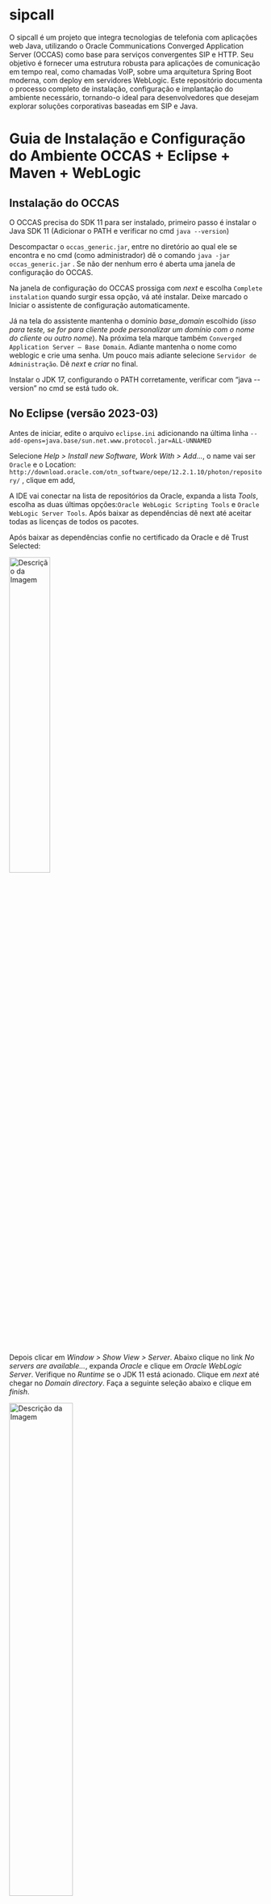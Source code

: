 # sipcall

O sipcall é um projeto que integra tecnologias de telefonia com aplicações web Java, utilizando o Oracle Communications Converged Application Server (OCCAS) como base para serviços convergentes SIP e HTTP. Seu objetivo é fornecer uma estrutura robusta para aplicações de comunicação em tempo real, como chamadas VoIP, sobre uma arquitetura Spring Boot moderna, com deploy em servidores WebLogic. Este repositório documenta o processo completo de instalação, configuração e implantação do ambiente necessário, tornando-o ideal para desenvolvedores que desejam explorar soluções corporativas baseadas em SIP e Java.

# Guia de Instalação e Configuração do Ambiente OCCAS + Eclipse + Maven + WebLogic

## Instalação do OCCAS 

O OCCAS precisa do SDK 11 para ser instalado, primeiro passo é instalar o Java SDK 11 (Adicionar o PATH e verificar no cmd `java --version`) 

Descompactar o `occas_generic.jar`, entre no diretório ao qual ele se encontra e no cmd (como administrador) dê o comando `java -jar occas_generic.jar` . Se não der nenhum erro é aberta uma janela de configuração do OCCAS. 

Na janela de configuração do OCCAS prossiga com *next* e escolha `Complete instalation` quando surgir essa opção, vá até instalar. Deixe marcado o Iniciar o assistente de configuração automaticamente.  

Já na tela do assistente mantenha o domínio *base_domain* escolhido (*isso para teste, se for para cliente pode personalizar um domínio com o nome do cliente ou outro nome*). Na próxima tela marque também `Converged Application Server – Base Domain`. Adiante mantenha o nome como weblogic e crie uma senha. Um pouco mais adiante selecione `Servidor de Administração`. Dê *next* e *criar* no final. 

Instalar o JDK 17, configurando o PATH corretamente, verificar com “java --version” no cmd se está tudo ok. 

## No Eclipse (versão 2023-03) 

Antes de iniciar, edite o arquivo `eclipse.ini` adicionando na última linha `--add-opens=java.base/sun.net.www.protocol.jar=ALL-UNNAMED` 

Selecione *Help > Install new Software, Work With > Add...*, o name vai ser `Oracle` e o Location: `http://download.oracle.com/otn_software/oepe/12.2.1.10/photon/repository/` , clique em add, 

A IDE vai conectar na lista de repositórios da Oracle, expanda a lista *Tools*, escolha as duas últimas opções:`Oracle WebLogic Scripting Tools` e `Oracle WebLogic Server Tools`. Após baixar as dependências dê next até aceitar todas as licenças de todos os pacotes. 

Após baixar as dependências confie no certificado da Oracle e dê Trust Selected: 

<img src="./img/img-1.png" alt="Descrição da Imagem" width="40%">

Depois clicar em *Window > Show View > Server*. Abaixo clique no link *No servers are available...*, expanda *Oracle* e clique em *Oracle WebLogic Server*. Verifique no *Runtime* se o JDK 11 está acionado. Clique em *next* até chegar no *Domain directory*. Faça a seguinte seleção abaixo e clique em *finish*.

<img src="./img/img-2.png" alt="Descrição da Imagem" width="50%">

Sendo assim é habilitada a opção do servidor e o botão verde para startar

<img src="./img/img-3.png" alt="Descrição da Imagem" width="70%">

## Configurando o Weblogic 

Após a instalação do OCCAS e configurações anteriores, é necessário que as opções *Sip Servlet* e *Media Server Control* estejam habilitadas na tela seguinte: 

<img src="./img/img-4.png" alt="Descrição da Imagem" width="50%">

Em “Ambiente” clique em “Servidores”, deve aparecer isso:

<img src="./img/img-5.png" alt="Descrição da Imagem" width="50%">

Antes de prosseguir é necessário instalar o Maven, descompacte o arquivo zip do Apache Maven em “C:\Arquivos de Programas”. 

Depois no Eclipse vá para *Window > Preferences*, clique na aba *Maven > Instalation*, clique em *Add > External*, adicione o Maven, dê finish e selecione a opção abaixo. 

<img src="./img/img-6.png" alt="Descrição da Imagem" width="50%">

Dê *Apply and close*.

## Instalar a biblioteca sip no projeto 

Clique no modulo chamada-segura-core com o botão direito e vá em propriedades, em *Target Runtime* escolha Oracle Weblogic, dê um *Apply*. Depois em *Java Build Path* clique em *add library > user library > user libraries > new*, nomeie como sip, clique no *system library*, clique em *add external jar*, na pasta *oracle* vá até *wlserver*, adentre até a pasta *sip* e escolha os 4 arquivos que possuem em seu nome a palavra *sip*. Depois de selecionar dê *apply and close*, e *finish*. 

## Configuração do Apache Maven no Eclipse

Na aba *Window* > *Preferences* > *Maven* > *Installations* > *Add* > *Directory* > (Buscar no diretório correto onde está o Apache-maven-3.9.8) > Clicar no botão *Apply and Close*

## Subindo o arquivo .war no Weblogic 

Para compilar o projeto dê *Run As > Maven install*. 

No módulo um, *chamada-segura-api*, na pasta *target*, estará o arquivo `.war` 

Voltando ao Weblogic clique em Implantações, clique em instalar, clique em *Faça upload do seu arquivo*, depois em *Arquivo Compactado de implantação* clique em *Escolher arquivo*, escolha o `.war` que já visualizamos antes na pasta `Target`, dê *próximo* duas vezes, clique em Instalar esta implantação como um aplicativo, dê próximo e clique em finalizar. Esse é o resultado: 

<img src="./img/img-7.png" alt="Descrição da Imagem" width="50%">

Novamente no Weblogic, em servidores, clique no servidor AdminServer 

<img src="./img/img-8.png" alt="Descrição da Imagem" width="50%">

Vá em protocolos, depois canais, assim vc verá os protocolos que estão rodando e suas respectivas portas: 

<img src="./img/img-9.png" alt="Descrição da Imagem" width="50%">

## Configuração para novo projeto utilizando Spring 

- Projeto novo criado no Initialzr (com Java 17):

  - Abrir projeto na IDE (com tudo já instalado nela)
  
### POM do projeto:

O POM é configurado para um projeto Spring Boot na versão 2.7.18, que é especificado pelo spring-boot-starter-parent. Ele está configurado para empacotar o projeto como um WAR, adequado para implantação em servidores de aplicativos. O projeto utiliza Java 11, como definido pela propriedade <java.version>. As principais dependências incluem spring-boot-starter-data-jpa para integração com JPA, spring-boot-starter-web para criar aplicações web, e mysql-connector-j na versão mais recente disponível para conectividade com o banco de dados MySQL se necessário. Também inclui spring-boot-devtools para facilitar o desenvolvimento com recursos como reinicialização automática, e springdoc-openapi-ui na versão 1.6.15 para documentação da API com Swagger. O maven-war-plugin é configurado para incluir recursos da pasta src/main/webapp. As versões das dependências são controladas por propriedades definidas, como spring.boot.version na versão 2.7.18, e a codificação UTF-8 é definida para o projeto, garantindo compatibilidade e consistência em todo o código.

Exemplo:

```
<?xml version="1.0" encoding="UTF-8"?>
<project xmlns="http://maven.apache.org/POM/4.0.0" xmlns:xsi="http://www.w3.org/2001/XMLSchema-instance"
    xsi:schemaLocation="http://maven.apache.org/POM/4.0.0 https://maven.apache.org/xsd/maven-4.0.0.xsd">
    <modelVersion>4.0.0</modelVersion>

    <groupId>br.com.sipcall</groupId>
    <artifactId>sipcall</artifactId>
    <version>0.0.1-SNAPSHOT</version>
    <name>sipcall</name>
    <packaging>war</packaging>

    <properties>
        <java.version>1.8</java.version>
        <spring.boot.version>2.7.18</spring.boot.version>
        <maven.compiler.source>${java.version}</maven.compiler.source>
        <maven.compiler.target>${java.version}</maven.compiler.target>
        <project.build.sourceEncoding>UTF-8</project.build.sourceEncoding>
    </properties>

    <dependencies>
        <!-- SPRING BOOT STARTER WEB -->
        <dependency>
            <groupId>org.springframework.boot</groupId>
            <artifactId>spring-boot-starter-web</artifactId>
            <version>${spring.boot.version}</version>
            <exclusions>
                <exclusion>
                    <groupId>org.springframework.boot</groupId>
                    <artifactId>spring-boot-starter-logging</artifactId>
                </exclusion>
                <exclusion>
                    <groupId>org.slf4j</groupId>
                    <artifactId>slf4j-log4j12</artifactId>
                </exclusion>
                <exclusion>
                    <groupId>log4j</groupId>
                    <artifactId>log4j</artifactId>
                </exclusion>
            </exclusions>
        </dependency>

		<!-- SPRING BOOT STARTER TEST -->
		<dependency>
		    <groupId>org.springframework.boot</groupId>
		    <artifactId>spring-boot-starter-test</artifactId>
		    <version>${spring.boot.version}</version>
		    <scope>test</scope>
        </dependency>

        <!-- SPRING BOOT STARTER TOMCAT -->
        <dependency>
            <groupId>org.springframework.boot</groupId>
            <artifactId>spring-boot-starter-tomcat</artifactId>
            <version>${spring.boot.version}</version>
            <scope>provided</scope>
        </dependency>

        <!-- SPRING BOOT DEVTOOLS -->
        <dependency>
            <groupId>org.springframework.boot</groupId>
            <artifactId>spring-boot-devtools</artifactId>
            <version>${spring.boot.version}</version>
            <scope>runtime</scope>
            <optional>true</optional>
        </dependency>

        <!-- SPRINGDOC OPENAPI -->
        <dependency>
            <groupId>org.springdoc</groupId>
            <artifactId>springdoc-openapi-ui</artifactId>
            <version>1.6.15</version>
        </dependency>
        
        <!-- JAKARTA ANNOTATION API -->
        <dependency>
            <groupId>jakarta.annotation</groupId>
            <artifactId>jakarta.annotation-api</artifactId>
            <version>3.0.0</version>
        </dependency>

        <!-- SPRING DATA JPA -->
        <dependency>
            <groupId>org.springframework.data</groupId>
            <artifactId>spring-data-jpa</artifactId>
            <version>2.7.18</version>
        </dependency>

        <!-- LOGGING DEPENDENCIES -->
        <dependency>
            <groupId>org.slf4j</groupId>
            <artifactId>slf4j-api</artifactId>
            <version>1.7.36</version>
        </dependency>

        <dependency>
            <groupId>org.slf4j</groupId>
            <artifactId>slf4j-jdk14</artifactId>
            <version>1.7.36</version>
        </dependency>
        
        <!-- MYSQL CONNECTOR -->
        <dependency>
		    <groupId>com.mysql</groupId>
		    <artifactId>mysql-connector-j</artifactId>
		    <version>8.3.0</version>
		</dependency>
    </dependencies>

    <build>
        <plugins>
            <plugin>
                <groupId>org.springframework.boot</groupId>
                <artifactId>spring-boot-maven-plugin</artifactId>
                <version>${spring.boot.version}</version>
            </plugin>
            <plugin>
                <groupId>org.apache.maven.plugins</groupId>
                <artifactId>maven-war-plugin</artifactId>
                <version>3.3.2</version>
                <configuration>
                    <webResources>
                        <resource>
                            <directory>src/main/webapp</directory>
                        </resource>
                    </webResources>
                    <warName>sipcall</warName>
                </configuration>
            </plugin>
        </plugins>
    </build>
</project>
```

### Configurações em Properties

Esse passo a passo serve para configurar seu projeto no Eclipse como um módulo web dinâmico com suporte para Java 11, garantindo que ele esteja pronto para ser desenvolvido e executado em um ambiente de servidor de aplicações:
- Clique com o botão direito no projeto:<br>
`Properties` > `Project Facets` > *Convert to faceted form...*<br>
Escolha: *Dynamic Web Module*, *Java 11 (esse 11 se encontra na setinha do lado)* > **Apply**, **Apply and close**<br>

Esse passo a passo serve para associar seu projeto no Eclipse ao servidor Oracle WebLogic Server 14.1.1.0, configurando-o para ser executado e testado nesse ambiente de servidor.
- Clique com o botão direito no projeto:<br>
`Properties` > `Targeted Runtimes` > `Oracle WebLogic Server 14.1.1.0` > **Apply**, **Apply and close**


Esse passo a passo serve para configurar o caminho de construção do projeto no Eclipse para usar o JDK 11, garantindo que o projeto seja compilado com a versão correta do Java.
- Clique com o botão direito no projeto:<br>
`Properties` > `Java Build Path` > `Modulepath` *(clique em cima)* > `Edit`<br>
Escolha: `JavaSE-11 (jdk-11.0.22)` > **Finish**

## Novo Domínio

Para criar um novo domínio no Oracle Communications Converged Application Server (OCCAS) semelhante ao base_domain, você pode seguir os passos descritos na documentação para criar um domínio com opções SIP utilizando o Configuration Wizard do WebLogic. Aqui está um resumo das etapas necessárias:

Crie uma nova pasta vazia de domínio em `C:\Oracle\Middleware\Oracle_Home\user_projects\domains` *(Exemplo: demo_domain)*

1. Inicie o Configuration Wizard<br>
Windows: Vá para o diretório `C:\Oracle\Middleware\Oracle_Home\wlserver\common\bin`<br>
No Windows execute *config.cmd*<br>
Linux ou Solaris: Execute *sh config.sh*

2. Tipo de Configuração<br>
Selecione `Create a new domain`.
Especifique o diretório Domain_home onde o novo domínio será criado. Este diretório deve estar vazio.

3. Escolha o Template<br>
Na tela de templates, selecione "Create Domain Using Product Templates".
Escolha o template que corresponde ao tipo de domínio que você deseja criar, mantenha o primeiro e já selecionado por padrão `Basic WebLogic Server Domain - 14.1.1.0.0[wlserver]*` e também escolha a opção `Converged Application Server - Basic Domain - 8.1.0.0 [wlserver]` para ter um domínio SIP com *Sip Server* e *Media Server Control* habilitados.

4. Configuração da Conta de Administrador<br>
Insira o nome de usuário (weblogic) e a senha para a conta de administrador do domínio.
Guarde essas informações, pois serão necessárias para acessar o servidor de administração.

5. Modo do Domínio e JDK<br>
Escolha o modo do domínio (Desenvolvimento ou Produção) e o JDK a ser utilizado.
Em geral, o modo de desenvolvimento é utilizado para testes, e o modo de produção oferece maior segurança.

6. Configurações Avançadas (Opcional)<br>
Se desejar, você pode configurar o servidor de administração, Node Manager, servidores gerenciados, clusters e serviços nesta etapa.
Configure as portas de escuta e, se necessário, habilite o SSL.

7. Resumo e Finalização<br>
Revise todas as configurações no resumo.
Clique em "Create" para finalizar a criação do domínio.
Após seguir esses passos, você terá um novo domínio configurado para o OCCAS, baseado em um template pré-definido, semelhante ao base_domain.

## Como Configurar um Novo Servidor WebLogic no Eclipse

Na aba Servers, crie uma nova configuração de servidor selecionando Oracle WebLogic Server e um novo Domain Directory.

- Na aba inferior `Servers` (próxima ao console), clique com o botão direito: <br>
*New* > *Server* > *Oracle* > *Oracle WebLogic Server* > **Next** ><br>
Escolha o Domain Directory *(Tem que ser novo)* > **Finish**

## Gerar arquivo WAR

Para gerar o arquivo WAR corretamente usando "Run As > Maven Build" no Eclipse, siga os passos abaixo:

1. Clique com o botão direito no seu projeto no Eclipse, vá em "Run As" > "Maven Clean...".

2. Clique com o botão direito no seu projeto no Eclipse, vá em "Maven" > "Update Project...".

3. Clique com o botão direito no seu projeto no Eclipse, vá em "Run As" > "Maven install..." *(faça esse passo duas vezes, se necessário)*.

Isso executará os comandos que limparão qualquer build anterior, criarão um novo build e gerarão o arquivo WAR. O arquivo WAR será gerado na pasta target do seu projeto.

Depois de executar os comandos para gerar o WAR, você encontrará o arquivo na pasta `target` dentro do diretório do seu projeto.

Por exemplo, se o nome do seu projeto é demo, o caminho completo seria:
```
/caminho/para/seu/projeto/target/demo-0.0.1-SNAPSHOT.war
```

O nome do arquivo WAR seguirá o padrão `<artifactId>-<version>.war`, conforme definido no seu arquivo `pom.xml`. 

## Localizar o Arquivo config.xml no OCCAS 

No Windows, o arquivo config.xml (para entre outras coisas configurar o listen address do OCCAS) geralmente está localizado na pasta do domínio do OCCAS, que deve estar em um diretório semelhante a:
```
C:\Oracle\Middleware\Oracle_Home\user_projects\domains\base_domain\config\config.xml
```

## Elemento `<listen-address>` no config.xml

O elemento `<listen-address></listen-address>` no config.xml do domínio do OCCAS define o endereço IP ou o nome de host no qual o servidor irá escutar e aceitar conexões de entrada, restringindo ou direcionando o tráfego para um endereço específico.

Quando o <listen-address></listen-address> está vazio no config.xml do OCCAS, ele geralmente significa 0.0.0.0, indicando que o servidor aceitará conexões em todas as interfaces de rede disponíveis.

## Nova porta SIP para redirect 302

Configuração em _config.xml_ (foi adicionada a porta 5065 para lidar com redirect 302)

```
<network-access-point>
      <name>sip-redirect</name>
      <protocol>sip</protocol>
      <listen-port>5065</listen-port>
      <public-port>5065</public-port>
      <http-enabled-for-this-protocol>false</http-enabled-for-this-protocol>
      <outbound-enabled>true</outbound-enabled>
</network-access-point>
```

Trecho de código acrescentado em MainHandler.java

```
     if (useRedirect) {
	requestUri.setPort(5065); 
	request.setRequestURI(requestUri);
	LOGGER.info("INVITE received, redirecting to " + requestUri);
	service.handleRedirect(request, from, originalToNumber, newToNumber, callId);
    } else {
	service.proxyInviteRequest(request, from, originalToNumber, newToNumber, callId);
    }
```

## Adicionando `warName`

Alterar o `<warName>` no POM modifica o `context-root` no arquivo `weblogic.xml`, o que define o primeiro segmento da URL da API após `localhost:porta` no WebLogic.

Exemplo:
```
    <build>
        <plugins>
            <plugin>
                <groupId>org.springframework.boot</groupId>
                <artifactId>spring-boot-maven-plugin</artifactId>
                <version>${spring.boot.version}</version>
            </plugin>
            <plugin>
		    <groupId>org.apache.maven.plugins</groupId>
		    <artifactId>maven-war-plugin</artifactId>
		    <version>3.3.2</version>
		    <configuration>
			<webResources>
			    <resource>
				<directory>src/main/webapp</directory>
			    </resource>
			</webResources>
			<warName>sipcall</warName> <!-- O nome do WAR será "sipcall.war" -->
		    </configuration>
		</plugin>
        </plugins>
    </build>
```

Resultado:
```
http://localhost:7001/sipcall/api/invite/551140044000/551140674555
```

# Acesso ao Swagger para Testes da API

Para acessar a interface do Swagger e realizar testes na API, basta abrir o navegador e ir até o caminho configurado em springdoc.swagger-ui.path. No caso acima, a interface estará disponível em http://localhost:7001/sipcall/documentation. Nessa página, será possível visualizar todos os endpoints disponíveis, organizados por controladores e métodos, e utilizar a funcionalidade "Try it out" para testar as requisições diretamente na interface. Isso facilita a validação das funcionalidades da API durante o desenvolvimento ou testes.









